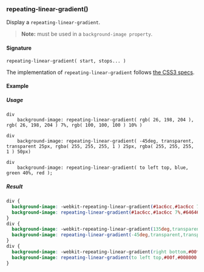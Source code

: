 ### repeating-linear-gradient()

Display a `repeating-linear-gradient`.

> **Note:** must be used in a `background-image property`.

#### Signature

`repeating-linear-gradient( start, stops... )`

The implementation of `repeating-linear-gradient` follows [the CSS3 specs](https://developer.mozilla.org/en-US/docs/Web/CSS/repeating-linear-gradient).

#### Example

##### Usage

```stylus
div
    background-image: repeating-linear-gradient( rgb( 26, 198, 204 ), rgb( 26, 198, 204 ) 7%, rgb( 100, 100, 100 ) 10% )

div
    background-image: repeating-linear-gradient( -45deg, transparent, transparent 25px, rgba( 255, 255, 255, 1 ) 25px, rgba( 255, 255, 255, 1 ) 50px)

div
    background-image: repeating-linear-gradient( to left top, blue, green 40%, red );    
```

##### Result

```css
div {
  background-image: -webkit-repeating-linear-gradient(#1ac6cc,#1ac6cc 7%,#646464 10%);
  background-image: repeating-linear-gradient(#1ac6cc,#1ac6cc 7%,#646464 10%);
}
div {
  background-image: -webkit-repeating-linear-gradient(135deg,transparent,transparent 25px,#fff 25px,#fff 50px);
  background-image: repeating-linear-gradient(-45deg,transparent,transparent 25px,#fff 25px,#fff 50px);
}
div {
  background-image: -webkit-repeating-linear-gradient(right bottom,#00f,#008000 40%,#f00);
  background-image: repeating-linear-gradient(to left top,#00f,#008000 40%,#f00);
}
```
